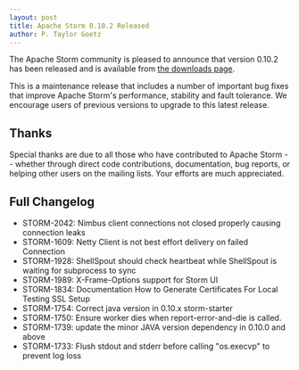```yaml
---
layout: post
title: Apache Storm 0.10.2 Released
author: P. Taylor Goetz
---
```


The Apache Storm community is pleased to announce that version 0.10.2 has been released and is available from [the downloads page](/downloads.html).

This is a maintenance release that includes a number of important bug fixes that improve Apache Storm's performance, stability and fault tolerance. We encourage users of previous versions to upgrade to this latest release.


Thanks
------
Special thanks are due to all those who have contributed to Apache Storm -- whether through direct code contributions, documentation, bug reports, or helping other users on the mailing lists. Your efforts are much appreciated.


Full Changelog
---------

 * STORM-2042: Nimbus client connections not closed properly causing connection leaks
 * STORM-1609: Netty Client is not best effort delivery on failed Connection
 * STORM-1928: ShellSpout should check heartbeat while ShellSpout is waiting for subprocess to sync
 * STORM-1989: X-Frame-Options support for Storm UI
 * STORM-1834: Documentation How to Generate Certificates For Local Testing SSL Setup
 * STORM-1754: Correct java version in 0.10.x storm-starter
 * STORM-1750: Ensure worker dies when report-error-and-die is called.
 * STORM-1739: update the minor JAVA version dependency in 0.10.0 and above
 * STORM-1733: Flush stdout and stderr before calling "os.execvp" to prevent log loss
